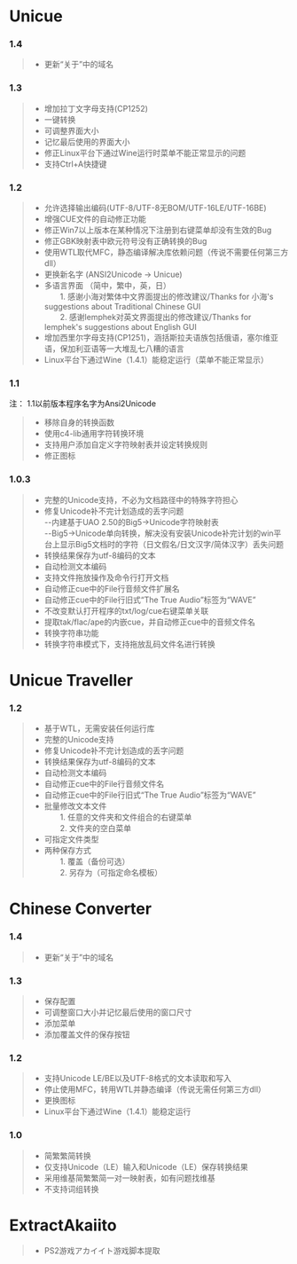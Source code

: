 Unicue
======

### 1.4

> * 更新“关于”中的域名

### 1.3

> * 增加拉丁文字母支持(CP1252)
> * 一键转换
> * 可调整界面大小
> * 记忆最后使用的界面大小
> * 修正Linux平台下通过Wine运行时菜单不能正常显示的问题
> * 支持Ctrl+A快捷键 

### 1.2

> * 允许选择输出编码(UTF-8/UTF-8无BOM/UTF-16LE/UTF-16BE)
> * 增强CUE文件的自动修正功能
> * 修正Win7以上版本在某种情况下注册到右键菜单却没有生效的Bug
> * 修正GBK映射表中欧元符号没有正确转换的Bug
> * 使用WTL取代MFC，静态编译解决库依赖问题（传说不需要任何第三方dll）
> * 更换新名字 (ANSI2Unicode -> Unicue)
> * 多语言界面 （简中，繁中，英，日）  
>   　　1. 感谢小海对繁体中文界面提出的修改建议/Thanks for 小海's suggestions about Traditional Chinese GUI  
>   　　2. 感谢lemphek对英文界面提出的修改建议/Thanks for lemphek's suggestions about English GUI
> * 增加西里尔字母支持(CP1251)，涵括斯拉夫语族包括俄语，塞尔维亚语，保加利亚语等一大堆乱七八糟的语言
> * Linux平台下通过Wine（1.4.1）能稳定运行（菜单不能正常显示） 

### 1.1
注： 1.1以前版本程序名字为Ansi2Unicode

> * 移除自身的转换函数
> * 使用c4-lib通用字符转换环境
> * 支持用户添加自定义字符映射表并设定转换规则
> * 修正图标 

### 1.0.3

> * 完整的Unicode支持，不必为文档路径中的特殊字符担心
> * 修复Unicode补不完计划造成的丢字问题  
>   --内建基于UAO 2.50的Big5→Unicode字符映射表  
>   --Big5→Unicode单向转换，解决没有安装Unicode补完计划的win平台上显示Big5文档时的字符（日文假名/日文汉字/简体汉字）丢失问题
> * 转换结果保存为utf-8编码的文本
> * 自动检测文本编码
> * 支持文件拖放操作及命令行打开文档
> * 自动修正cue中的File行音频文件扩展名
> * 自动修正cue中的File行旧式“The True Audio”标签为“WAVE”
> * 不改变默认打开程序的txt/log/cue右键菜单关联
> * 提取tak/flac/ape的内嵌cue，并自动修正cue中的音频文件名
> * 转换字符串功能
> * 转换字符串模式下，支持拖放乱码文件名进行转换 

Unicue Traveller
================

### 1.2

> * 基于WTL，无需安装任何运行库
> * 完整的Unicode支持
> * 修复Unicode补不完计划造成的丢字问题
> * 转换结果保存为utf-8编码的文本
> * 自动检测文本编码
> * 自动修正cue中的File行音频文件名
> * 自动修正cue中的File行旧式“The True Audio”标签为“WAVE”
> * 批量修改文本文件  
>   　　1. 任意的文件夹和文件组合的右键菜单  
>   　　2. 文件夹的空白菜单
> * 可指定文件类型
> * 两种保存方式  
>   　　1. 覆盖（备份可选）  
>   　　2. 另存为（可指定命名模板）

Chinese Converter
=================

### 1.4

> * 更新“关于”中的域名

### 1.3

> * 保存配置
> * 可调整窗口大小并记忆最后使用的窗口尺寸
> * 添加菜单
> * 添加覆盖文件的保存按钮 

### 1.2

> * 支持Unicode LE/BE以及UTF-8格式的文本读取和写入
> * 停止使用MFC，转用WTL并静态编译（传说无需任何第三方dll）
> * 更换图标
> * Linux平台下通过Wine（1.4.1）能稳定运行

### 1.0

> * 简繁繁简转换
> * 仅支持Unicode（LE）输入和Unicode（LE）保存转换结果
> * 采用维基简繁繁简一对一映射表，如有问题找维基
> * 不支持词组转换

ExtractAkaiito
==============

> * PS2游戏アカイイト游戏脚本提取
